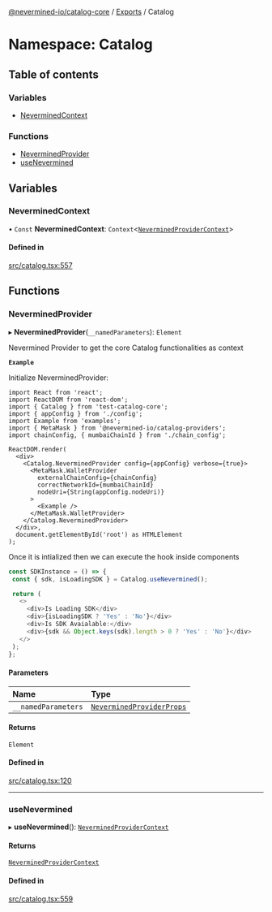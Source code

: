 [@nevermined-io/catalog-core](../README.md) / [Exports](../modules.md) / Catalog

# Namespace: Catalog

## Table of contents

### Variables

- [NeverminedContext](Catalog.md#neverminedcontext)

### Functions

- [NeverminedProvider](Catalog.md#neverminedprovider)
- [useNevermined](Catalog.md#usenevermined)

## Variables

### NeverminedContext

• `Const` **NeverminedContext**: `Context`<[`NeverminedProviderContext`](../interfaces/NeverminedProviderContext.md)\>

#### Defined in

[src/catalog.tsx:557](https://github.com/nevermined-io/components-catalog/blob/f400cb9/lib/src/catalog.tsx#L557)

## Functions

### NeverminedProvider

▸ **NeverminedProvider**(`__namedParameters`): `Element`

Nevermined Provider to get the core Catalog functionalities as context

**`Example`**

Initialize NeverminedProvider:
```tsx
import React from 'react';
import ReactDOM from 'react-dom';
import { Catalog } from 'test-catalog-core';
import { appConfig } from './config';
import Example from 'examples';
import { MetaMask } from '@nevermined-io/catalog-providers';
import chainConfig, { mumbaiChainId } from './chain_config';

ReactDOM.render(
  <div>
    <Catalog.NeverminedProvider config={appConfig} verbose={true}>
      <MetaMask.WalletProvider
        externalChainConfig={chainConfig}
        correctNetworkId={mumbaiChainId}
        nodeUri={String(appConfig.nodeUri)}
      >
        <Example />
      </MetaMask.WalletProvider>
    </Catalog.NeverminedProvider>
  </div>,
  document.getElementById('root') as HTMLElement
);
```
Once it is intialized then we can execute the hook inside components

```ts
const SDKInstance = () => {
 const { sdk, isLoadingSDK } = Catalog.useNevermined();

 return (
   <>
     <div>Is Loading SDK</div>
     <div>{isLoadingSDK ? 'Yes' : 'No'}</div>
     <div>Is SDK Avaialable:</div>
     <div>{sdk && Object.keys(sdk).length > 0 ? 'Yes' : 'No'}</div>
   </>
 );
};
```

#### Parameters

| Name | Type |
| :------ | :------ |
| `__namedParameters` | [`NeverminedProviderProps`](../interfaces/NeverminedProviderProps.md) |

#### Returns

`Element`

#### Defined in

[src/catalog.tsx:120](https://github.com/nevermined-io/components-catalog/blob/f400cb9/lib/src/catalog.tsx#L120)

___

### useNevermined

▸ **useNevermined**(): [`NeverminedProviderContext`](../interfaces/NeverminedProviderContext.md)

#### Returns

[`NeverminedProviderContext`](../interfaces/NeverminedProviderContext.md)

#### Defined in

[src/catalog.tsx:559](https://github.com/nevermined-io/components-catalog/blob/f400cb9/lib/src/catalog.tsx#L559)
